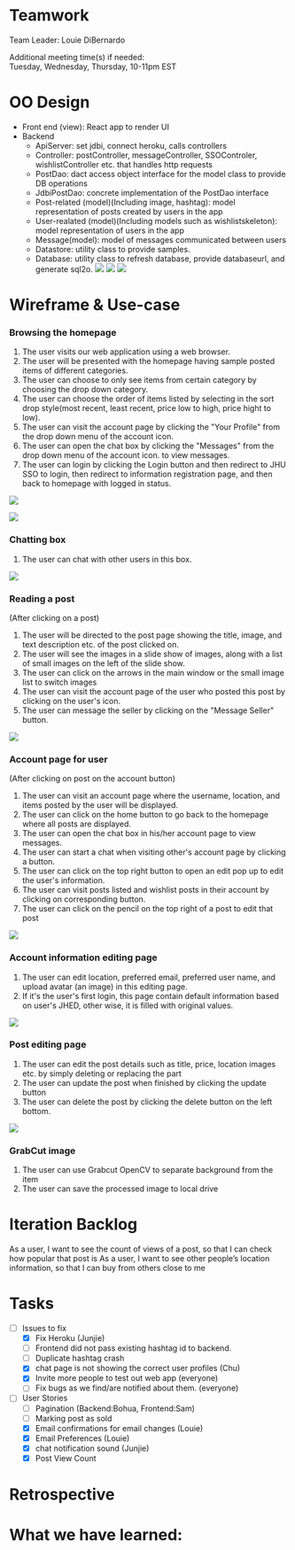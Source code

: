 # Teamwork
Team Leader: Louie DiBernardo

Additional meeting time(s) if needed:  
Tuesday, Wednesday, Thursday, 10-11pm EST

# OO Design
* Front end (view): React app to render UI
* Backend
  * ApiServer: set jdbi, connect heroku, calls controllers
  * Controller: postController, messageController, SSOControler, wishlistController etc. that handles http requests
  * PostDao: dact access object interface for the model class to provide DB operations
  * JdbiPostDao: concrete implementation of the PostDao interface
  * Post-related (model)(Including image, hashtag): model representation of posts created by users in the app
  * User-realated (model)(Including models such as wishlistskeleton): model representation of users in the app
  * Message(model): model of messages communicated between users
  * Datastore: utility class to provide samples.
  * Database: utility class to refresh database, provide databaseurl, and generate sql2o.
![](../assets/UML/model.png)
![](../assets/UML/Server_with_controller.png)
![](../assets/UML/controller_with_dao.png)

# Wireframe & Use-case


### Browsing the homepage
1. The user visits our web application using a web browser.
2. The user will be presented with the homepage having sample posted items of different categories.
3. The user can choose to only see items from certain category by choosing the drop down category.
4. The user can choose the order of items listed by selecting in the sort drop style(most recent, least recent, price low to high, price hight to low).
6. The user can visit the account page by clicking the "Your Profile" from the drop down menu of the account icon.
7. The user can open the chat box by clicking the "Messages" from the drop down menu of the account icon. to view messages.
8. The user can login by clicking the Login button and then redirect to JHU SSO to login, then redirect to information registration page, and then back to homepage with logged in status.

![](../assets/Wireframe/Wireframe-HomepageLoggedIn-iteration3.png)

![](../assets/Wireframe/Wireframe-HomePageNotLoggedIn-iteration3.png)

### Chatting box
1. The user can chat with other users in this box.

![](../assets/Wireframe/Wireframe-message-iteration4.png)

### Reading a post
(After clicking on a post)
1. The user will be directed to the post page showing the title, image, and text description etc. of the post clicked on.
2. The user will see the images in a slide show of images, along with a list of small images on the left of the slide show.
3. The user can click on the arrows in the main window or the small image list to switch images
4. The user can visit the account page of the user who posted this post by clicking on the user's icon.
5. The user can message the seller by clicking on the "Message Seller" button.

![](../assets/Wireframe/Wireframe-PostDetail-iteration4.png)

### Account page for user
(After clicking on post on the account button)
1. The user can visit an account page where the username, location, and items posted by the user will be displayed.
2. The user can click on the home button to go back to the homepage where all posts are displayed.
3. The user can open the chat box in his/her account page to view messages.
4. The user can start a chat when visiting other's account page by clicking a button.
5. The user can click on the top right button to open an edit pop up to edit the user's information.
6. The user can visit posts listed and wishlist posts in their account by clicking on corresponding button.
7. The user can click on the pencil on the top right of a post to edit that post

![](../assets/Wireframe/Wireframe-MyProfile-iteration4.png)

### Account information editing page

1. The user can edit location, preferred email,  preferred user name, and upload avatar (an image) in this editing page.  
2. If it's the user's first login, this page contain default information based on user's JHED, other wise, it is filled with original values.  

![](../assets/Wireframe/Wireframe-editUser-iteration4.png)

### Post editing page

1. The user can edit the post details such as title, price, location images etc. by simply deleting or replacing the part
2. The user can update the post when finished by clicking the update button
3. The user can delete the post by clicking the delete button on the left bottom.

![](../assets/Wireframe/Wireframe-editPost-iteration4.png)

### GrabCut image

1. The user can use Grabcut OpenCV to separate background from the item
2. The user can save the processed image to local drive

# Iteration Backlog
As a user, I want to see the count of views of a post, so that I can check how popular that post is
As a user, I want to see other people’s location information, so that I can buy from others close to me

# Tasks
- [ ] Issues to fix
  - [x]  Fix Heroku (Junjie)
  - [ ]  Frontend did not pass existing hashtag id to backend.
  - [ ]  Duplicate hashtag crash
  - [x]  chat page is not showing the correct user profiles (Chu)
  - [x]  Invite more people to test out web app (everyone)
    - [ ] Fix bugs as we find/are notified about them. (everyone)

- [ ] User Stories
  - [ ] Pagination (Backend:Bohua, Frontend:Sam)
  - [ ] Marking post as sold
  - [x] Email confirmations for email changes (Louie)
  - [x] Email Preferences (Louie)
  - [x] chat notification sound (Junjie)
  - [x] Post View Count

# Retrospective

# What we have learned:
